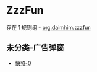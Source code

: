 # ZzzFun

存在 1 规则组 - [org.daimhim.zzzfun](/src/apps/org.daimhim.zzzfun.ts)

## 未分类-广告弹窗

- [快照-0](https://i.gkd.li/i/13402608)
